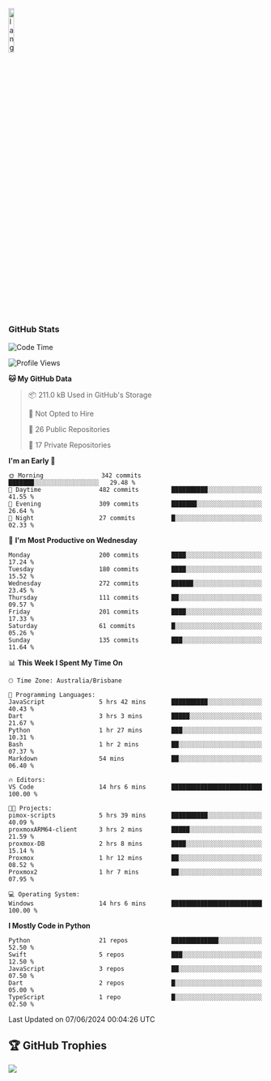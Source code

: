 <p align="left"><img width=15%" src="https://github.com/alansmathew/alansmathew/raw/master/lang.gif" alt="lang image here" /></p>

# <h3 align="left">GitHub Stats</h3>

<!--START_SECTION:waka-->
![Code Time](http://img.shields.io/badge/Code%20Time-420%20hrs%2040%20mins-blue)

![Profile Views](http://img.shields.io/badge/Profile%20Views-2-blue)

**🐱 My GitHub Data** 

> 📦 211.0 kB Used in GitHub's Storage 
 > 
> 🚫 Not Opted to Hire
 > 
> 📜 26 Public Repositories 
 > 
> 🔑 17 Private Repositories 
 > 
**I'm an Early 🐤** 

```text
🌞 Morning                342 commits         ███████░░░░░░░░░░░░░░░░░░   29.48 % 
🌆 Daytime                482 commits         ██████████░░░░░░░░░░░░░░░   41.55 % 
🌃 Evening                309 commits         ███████░░░░░░░░░░░░░░░░░░   26.64 % 
🌙 Night                  27 commits          █░░░░░░░░░░░░░░░░░░░░░░░░   02.33 % 
```
📅 **I'm Most Productive on Wednesday** 

```text
Monday                   200 commits         ████░░░░░░░░░░░░░░░░░░░░░   17.24 % 
Tuesday                  180 commits         ████░░░░░░░░░░░░░░░░░░░░░   15.52 % 
Wednesday                272 commits         ██████░░░░░░░░░░░░░░░░░░░   23.45 % 
Thursday                 111 commits         ██░░░░░░░░░░░░░░░░░░░░░░░   09.57 % 
Friday                   201 commits         ████░░░░░░░░░░░░░░░░░░░░░   17.33 % 
Saturday                 61 commits          █░░░░░░░░░░░░░░░░░░░░░░░░   05.26 % 
Sunday                   135 commits         ███░░░░░░░░░░░░░░░░░░░░░░   11.64 % 
```


📊 **This Week I Spent My Time On** 

```text
🕑︎ Time Zone: Australia/Brisbane

💬 Programming Languages: 
JavaScript               5 hrs 42 mins       ██████████░░░░░░░░░░░░░░░   40.43 % 
Dart                     3 hrs 3 mins        █████░░░░░░░░░░░░░░░░░░░░   21.67 % 
Python                   1 hr 27 mins        ███░░░░░░░░░░░░░░░░░░░░░░   10.31 % 
Bash                     1 hr 2 mins         ██░░░░░░░░░░░░░░░░░░░░░░░   07.37 % 
Markdown                 54 mins             ██░░░░░░░░░░░░░░░░░░░░░░░   06.40 % 

🔥 Editors: 
VS Code                  14 hrs 6 mins       █████████████████████████   100.00 % 

🐱‍💻 Projects: 
pimox-scripts            5 hrs 39 mins       ██████████░░░░░░░░░░░░░░░   40.09 % 
proxmoxARM64-client      3 hrs 2 mins        █████░░░░░░░░░░░░░░░░░░░░   21.59 % 
proxmox-DB               2 hrs 8 mins        ████░░░░░░░░░░░░░░░░░░░░░   15.14 % 
Proxmox                  1 hr 12 mins        ██░░░░░░░░░░░░░░░░░░░░░░░   08.52 % 
Proxmox2                 1 hr 7 mins         ██░░░░░░░░░░░░░░░░░░░░░░░   07.95 % 

💻 Operating System: 
Windows                  14 hrs 6 mins       █████████████████████████   100.00 % 
```

**I Mostly Code in Python** 

```text
Python                   21 repos            █████████████░░░░░░░░░░░░   52.50 % 
Swift                    5 repos             ███░░░░░░░░░░░░░░░░░░░░░░   12.50 % 
JavaScript               3 repos             ██░░░░░░░░░░░░░░░░░░░░░░░   07.50 % 
Dart                     2 repos             █░░░░░░░░░░░░░░░░░░░░░░░░   05.00 % 
TypeScript               1 repo              █░░░░░░░░░░░░░░░░░░░░░░░░   02.50 % 
```




 Last Updated on 07/06/2024 00:04:26 UTC
<!--END_SECTION:waka-->

## 🏆 GitHub Trophies

![](https://github-profile-trophy.vercel.app/?username=samh06&theme=discord&no-frame=true&no-bg=false&margin-w=4)
